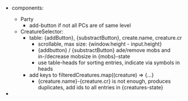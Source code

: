 - components:
  - Party
    - add-button if not all PCs are of same level
  - CreatureSelector:
    - table: {addButton}, {substractButton}, create.name, creature.cr
      - scrollable, max size: {window.height - input.height}
      - {addbutton} / {substractButton} ade/remove mobs and in-/decrease mobsize in {mobs}-state
      - use table-heads for sorting entries, indicate via symbols in heads
    - add keys to <tr> filteredCreatures.map((creature) => {...}
      - {creature.name}-{creature.cr} is not enough, produces duplicates, add ids to all entries in {creatures-state}

- 